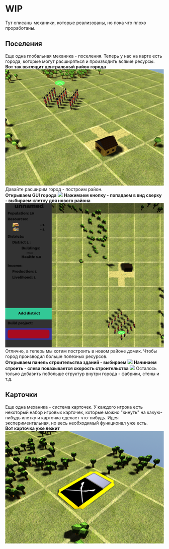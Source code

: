 # WIP
Тут описаны механики, которые реализованы, но пока что плохо проработаны.

## Поселения
Еще одна глобальная механика - поселения.
Теперь у нас на карте есть города, которые могут расширяться и производить всякие ресурсы.   
**Вот так выглядит центральный район города**
  ![](https://github.com/timattt/LWJGL-Programming-timattt/blob/master/imgs/Settlement_example1.png)
Давайте расширим город - построим район.   
**Открываем GUI города**
  ![](https://github.com/timattt/LWJGL-Programming-timattt/blob/master/imgs/Settlement_example2.png)
**Нажимаем кнопку - попадаем в вид сверху - выбираем клетку для нового района**
  ![](https://github.com/timattt/LWJGL-Programming-timattt/blob/master/imgs/Settlement_example3.png)
Отлично, а теперь мы хотим построить в новом районе домик. Чтобы город производил больше полезных ресурсов.   
**Открываем панель строительства зданий - выбираем**
  ![](https://github.com/timattt/LWJGL-Programming-timattt/blob/master/imgs/Settlement_example4.png)
**Начинаем строить - слева показывается скорость строительства**
  ![](https://github.com/timattt/LWJGL-Programming-timattt/blob/master/imgs/Settlement_example5.png)
Осталось только добавить побольше структур внутри города - фабрики, стены и т.д.
  
## Карточки
Еще одна механика - система карточек.
У каждого игрока есть некоторый набор игровых карточек, которые можно "кинуть" на какую-нибудь клетку и карточка сделает что-нибудь.
Идея экспериментальная, но весь необходимый функционал уже есть.   
**Вот карточка уже лежит**
  ![](https://github.com/timattt/LWJGL-Programming-timattt/blob/master/imgs/Card_example.png)
  
